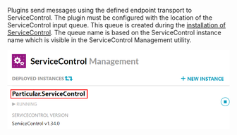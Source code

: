 Plugins send messages using the defined endpoint transport to ServiceControl. The plugin must be configured with the location of the ServiceControl input queue. This queue is created during the [installation of ServiceControl](/servicecontrol/installation.md). The queue name is based on the ServiceControl instance name which is visible in the ServiceControl Management utility.

![Service Control Instance Name](servicecontrol-instancename.png)
